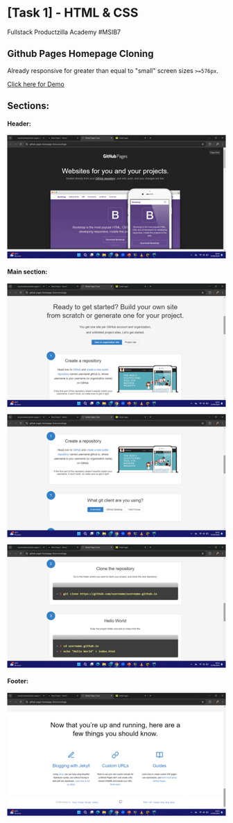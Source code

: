 # [Task 1] - HTML & CSS
Fullstack Productzilla Academy #MSIB7

## Github Pages Homepage Cloning
Already responsive for greater than equal to "small" screen sizes `>=576px`.

<u>[Click here for Demo](https://github-pages-homepage-clone.vercel.app/)</u>

## Sections:
#### Header:
![header](assets/img/screenshots/ss-1.png)

#### Main section:
![main-1](assets/img/screenshots/ss-2.png)

![main-2](assets/img/screenshots/ss-3.png)

![main-3](assets/img/screenshots/ss-4.png)

#### Footer:
![footer](assets/img/screenshots/ss-5.png)